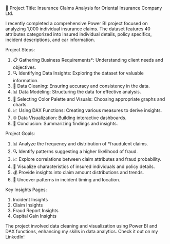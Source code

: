 🚗 Project Title: Insurance Claims Analysis for Oriental Insurance Company Ltd.

I recently completed a comprehensive Power BI project focused on analyzing 1,000 individual insurance claims. The dataset features 40 attributes categorized into insured individual details, policy specifics, incident descriptions, and car information.

Project Steps:
1. 📋 Gathering Business Requirements*: Understanding client needs and objectives.
2. 🔍 Identifying Data Insights: Exploring the dataset for valuable information.
3. 🧹 Data Cleaning: Ensuring accuracy and consistency in the data.
4. 📊 Data Modeling: Structuring the data for effective analysis.
5. 🎨 Selecting Color Palette and Visuals: Choosing appropriate graphs and charts.
6. 📈 Using DAX Functions: Creating various measures to derive insights.
7. 🌐 Data Visualization: Building interactive dashboards.
8. 📑 Conclusion: Summarizing findings and insights.

Project Goals:
1. 📊 Analyze the frequency and distribution of *fraudulent claims.
2. 🔍 Identify patterns suggesting a higher likelihood of fraud.
3. 📈 Explore correlations between claim attributes and fraud probability.
4. 👥 Visualize characteristics of insured individuals and policy details.
5. 💰 Provide insights into claim amount distributions and trends.
6. 📍 Uncover patterns in incident timing and location.

Key Insights Pages:
1. Incident Insights
2. Claim Insights
3. Fraud Report Insights
4. Capital Gain Insights

The project involved data cleaning and visualization using Power BI and DAX functions, enhancing my skills in data analytics.
Check it out on my LinkedIn! 
